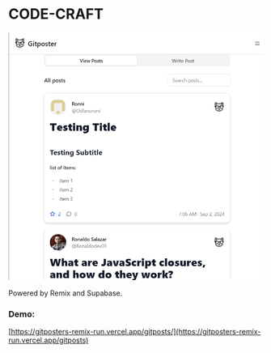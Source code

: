 # CODE-CRAFT

![gitpoter](gitposterImg.png)

Powered by Remix and Supabase.

### Demo:

[https://gitposters-remix-run.vercel.app/gitposts/](https://gitposters-remix-run.vercel.app/gitposts)
